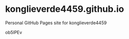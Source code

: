 # konglieverde4459.github.io
Personal GitHub Pages site for konglieverde4459





























































ob5lPEv
